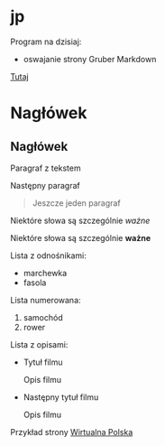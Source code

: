 jp
==

Program na dzisiaj:

- oswajanie strony Gruber Markdown

<p><a href="http://daringfireball.net/projects/markdown/basics">Tutaj<a></P>

<h1>Nagłówek</h1>

<h2>Nagłówek</h2>

<p>Paragraf z tekstem</p>

<p>Następny paragraf</p>


<blockquote>

<p>Jeszcze jeden paragraf</p>
  
</blockquote>

<p>Niektóre słowa są szczególnie <em>ważne</em></p>

<p>Niektóre słowa są szczególnie <strong>ważne</strong></p>

Lista z odnośnikami:
<ul>
<li>marchewka</li>
<li>fasola</li>
</ul>

Lista numerowana:
<ol>
<li>samochód</li>
<li>rower</li>
</ol>

Lista z opisami:
<ul>
<li><p>Tytuł filmu</p>
<p>Opis filmu</p></li>
<li>Następny tytuł filmu<p/>
<p>Opis filmu</p></li>
</ul>

<p>Przykład strony <a href="www.wp.pl">Wirtualna Polska</a></p>
